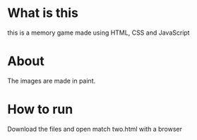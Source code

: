 # What is this
this is a memory game made using HTML, CSS and JavaScript

# About
The images are made in paint.

# How to run
Download the files and open match two.html with a browser